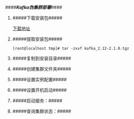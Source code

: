 ####***Kafka伪集群部署***####


1. #####下载安装包#####

     [下载地址](http://kafka.apache.org/downloads)
     
2. #####提取安装包#####

     ```
     [root@localhost tmp]# tar -zxvf kafka_2.12-2.1.0.tgz
     ```
     
3. #####复制到安装目录#####

     
     
4. #####创建集群文件夹#####


     
5. #####设置实例配置#####



6. #####设置开机启动#####


     
7. #####启动服务：#####



8. #####查询集群状态：#####
